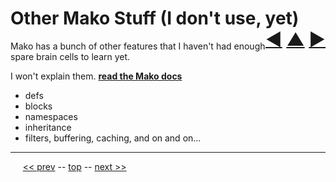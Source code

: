 Other Mako Stuff (I don't use, yet) <span style="float:right;">[&#x25C0;](12.md) [&#x25B2;](../README.md) [&#x25BA;](14.md)</span>
=========

Mako has a bunch of other features that I haven't had enough spare brain cells to learn yet.

I won't explain them. __[read the Mako docs](http://docs.makotemplates.org/en/latest/)__

* defs
* blocks
* namespaces
* inheritance
* filters, buffering, caching, and on and on...

------

&nbsp;&nbsp;&nbsp;&nbsp; [&lt;&lt; prev](12.md) -- [top](../README.md) -- [next &gt;&gt;](14.md)
